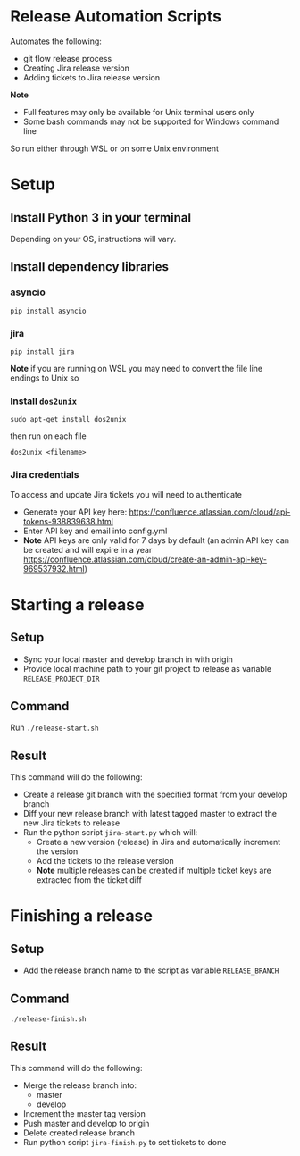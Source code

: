 # Release Automation Scripts
Automates the following:
- git flow release process
- Creating Jira release version
- Adding tickets to Jira release version

**Note**
- Full features may only be available for Unix terminal users only
- Some bash commands may not be supported for Windows command line

So run either through WSL or on some Unix environment

# Setup

## Install Python 3 in your terminal

Depending on your OS, instructions will vary.

## Install dependency libraries

### asyncio
`pip install asyncio`

### jira
`pip install jira`

**Note** if you are running on WSL you may need to convert the file line endings to Unix so

### Install `dos2unix`

`sudo apt-get install dos2unix`

then run on each file

`dos2unix <filename>`

### Jira credentials
To access and update Jira tickets you will need to authenticate
- Generate your API key here: https://confluence.atlassian.com/cloud/api-tokens-938839638.html
- Enter API key and email into config.yml
- **Note** API keys are only valid for 7 days by default (an admin API key can be created and will expire in a year https://confluence.atlassian.com/cloud/create-an-admin-api-key-969537932.html)

# Starting a release

## Setup
- Sync your local master and develop branch in with origin
- Provide local machine path to your git project to release as variable `RELEASE_PROJECT_DIR`

## Command
Run
`./release-start.sh`

## Result
This command will do the following:
- Create a release git branch with the specified format from your develop branch
- Diff your new release branch with latest tagged master to extract the new Jira tickets to release
- Run the python script `jira-start.py` which will:
  - Create a new version (release) in Jira and automatically increment the version
  - Add the tickets to the release version
  - **Note** multiple releases can be created if multiple ticket keys are extracted from the ticket diff

# Finishing a release

## Setup
- Add the release branch name to the script as variable `RELEASE_BRANCH`

## Command
`./release-finish.sh`

## Result
This command will do the following:
- Merge the release branch into:
  - master
  - develop
- Increment the master tag version
- Push master and develop to origin
- Delete created release branch
- Run python script `jira-finish.py` to set tickets to done